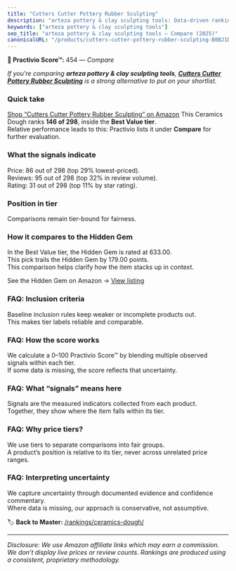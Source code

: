 ```yaml
---
title: "Cutters Cutter Pottery Rubber Sculpting"
description: "arteza pottery & clay sculpting tools: Data-driven ranking using the Practivio Score™. Positioned by quality, value, demand, findability, momentum."
keywords: ["arteza pottery & clay sculpting tools"]
seo_title: "arteza pottery & clay sculpting tools — Compare (2025)"
canonicalURL: "/products/cutters-cutter-pottery-rubber-sculpting-B0BJ1DXMTJ/"
---
```


**🛒 Practivio Score™:** 454 — _Compare_


*If you're comparing **arteza pottery & clay sculpting tools**, **[Cutters Cutter Pottery Rubber Sculpting](https://www.amazon.com/dp/B0BJ1DXMTJ?tag=practivio-20)** is a strong alternative to put on your shortlist.*
### Quick take
[Shop “Cutters Cutter Pottery Rubber Sculpting” on Amazon](https://www.amazon.com/dp/B0BJ1DXMTJ?tag=practivio-20)
This Ceramics Dough ranks **146 of 298**, inside the **Best Value tier**.  
Relative performance leads to this: Practivio lists it under **Compare** for further evaluation.

### What the signals indicate
Price: 86 out of 298 (top 29% lowest-priced).  
Reviews: 95 out of 298 (top 32% in review volume).  
Rating: 31 out of 298 (top 11% by star rating).  

### Position in tier
Comparisons remain tier-bound for fairness.

### How it compares to the Hidden Gem
In the Best Value tier, the Hidden Gem is rated at 633.00.  
This pick trails the Hidden Gem by 179.00 points.  
This comparison helps clarify how the item stacks up in context.  

See the Hidden Gem on Amazon → [View listing](https://www.amazon.com/dp/B001HZJNE6?tag=practivio-20)

### FAQ: Inclusion criteria
Baseline inclusion rules keep weaker or incomplete products out.  
This makes tier labels reliable and comparable.

### FAQ: How the score works
We calculate a 0–100 Practivio Score™ by blending multiple observed signals within each tier.  
If some data is missing, the score reflects that uncertainty.

### FAQ: What “signals” means here
Signals are the measured indicators collected from each product.  
Together, they show where the item falls within its tier.

### FAQ: Why price tiers?
We use tiers to separate comparisons into fair groups.  
A product’s position is relative to its tier, never across unrelated price ranges.

### FAQ: Interpreting uncertainty
We capture uncertainty through documented evidence and confidence commentary.  
Where data is missing, our approach is conservative, not assumptive.

<!-- Missing template for Compare/CompareWithinPriceClass -->


🏷️ **Back to Master:** [/rankings/ceramics-dough/](/rankings/ceramics-dough/)

---
_Disclosure: We use Amazon affiliate links which may earn a commission. We don’t display live prices or review counts. Rankings are produced using a consistent, proprietary methodology._
